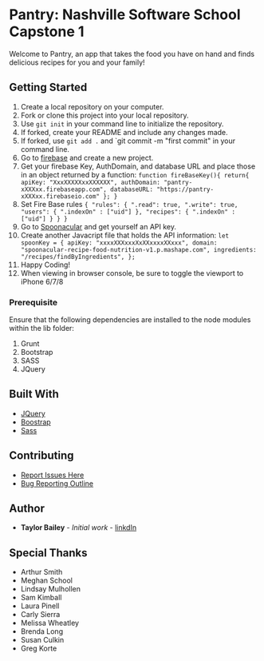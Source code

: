 # Pantry: Nashville Software School Capstone 1

Welcome to Pantry, an app that takes the food you have on hand and finds delicious recipes for you and your family!

## Getting Started

1. Create a local repository on your computer.
2. Fork or clone this project into your local repository.
3. Use `git init` in your command line to initialize the repository.
4. If forked, create your README and include any changes made.
5. If forked, use `git add .` and `git commit -m "first commit" in your command line.
6. Go to [firebase](https://firebase.google.com/) and create a new project.
7. Get your firebase Key, AuthDomain, and database URL and place those in an object returned by a function: `function fireBaseKey(){
    return{
    apiKey: "XxxXXXXXxxXXXXXX",
    authDomain: "pantry-xXXXxx.firebaseapp.com",
    databaseURL: "https://pantry-xXXXxx.firebaseio.com"
    };
}
`
8. Set Fire Base rules `{
  "rules": {
    ".read": true,
    ".write": true,
      "users": {
        ".indexOn" : ["uid"]
        },
      "recipes": {
        ".indexOn" : ["uid"]
      }
  }
}`
7. Go to [Spoonacular](https://market.mashape.com/spoonacular/recipe-food-nutrition) and get yourself an API key.
8. Create another Javacript file that holds the API information: `let spoonKey = {
    apiKey: "xxxxXXXxxxXxXXxxxxXXxxx",
    domain: "spoonacular-recipe-food-nutrition-v1.p.mashape.com",
    ingredients: "/recipes/findByIngredients",
  };`
9. Happy Coding!
10. When viewing in browser console, be sure to toggle the viewport to iPhone 6/7/8

### Prerequisite

Ensure that the following dependencies are installed to the node modules within the lib folder:
1. Grunt
2. Bootstrap
3. SASS
4. JQuery
## Built With

* [JQuery](https://jquery.com/)
* [Boostrap](https://getbootstrap.com/)
* [Sass](https://sass-lang.com/)

## Contributing
* [Report Issues Here](https://github.com/Taylor-Bailey/Pantry-Capstone-1/issues)
* [Bug Reporting Outline](https://developer.mozilla.org/en-US/docs/Mozilla/QA/Bug_writing_guidelines#General_Outline_of_a_Bug_Report)

## Author

* **Taylor Bailey** - *Initial work* - [linkdIn](https://www.linkedin.com/in/taylor-bailey-699aa8146/)


## Special Thanks

* Arthur Smith
* Meghan School
* Lindsay Mulhollen
* Sam Kimball
* Laura Pinell
* Carly Sierra
* Melissa Wheatley
* Brenda Long
* Susan Culkin 
* Greg Korte
